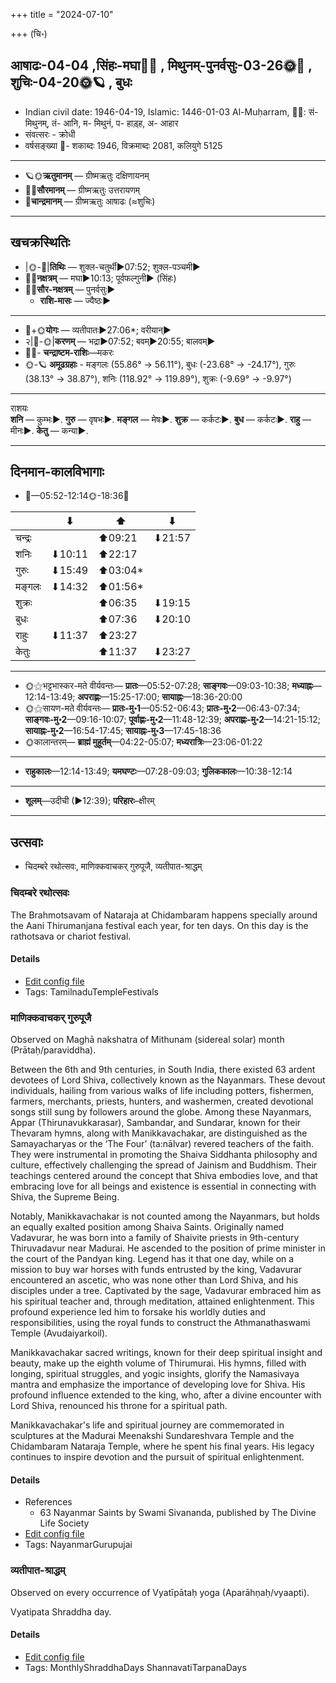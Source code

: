 +++
title = "2024-07-10"

+++
(चि॰)
## आषाढः-04-04  ,सिंहः-मघा🌛🌌  ,  मिथुनम्-पुनर्वसुः-03-26🌞🌌  ,  शुचिः-04-20🌞🪐  , बुधः
- Indian civil date: 1946-04-19, Islamic: 1446-01-03 Al-Muḥarram, 🌌🌞: सं- मिथुनम्, तं- आनि, म- मिथुनं, प- हाड़्ह, अ- आहार
- संवत्सरः - क्रोधी
- वर्षसङ्ख्या 🌛- शकाब्दः 1946, विक्रमाब्दः 2081, कलियुगे 5125
___________________
- 🪐🌞**ऋतुमानम्** — ग्रीष्मऋतुः दक्षिणायनम्
- 🌌🌞**सौरमानम्** — ग्रीष्मऋतुः उत्तरायणम्
- 🌛**चान्द्रमानम्** — ग्रीष्मऋतुः आषाढः (≈शुचिः)
___________________


## खचक्रस्थितिः
- |🌞-🌛|**तिथिः** — शुक्ल-चतुर्थी►07:52; शुक्ल-पञ्चमी►  
- 🌌🌛**नक्षत्रम्** — मघा►10:13; पूर्वफल्गुनी► (सिंहः)  
- 🌌🌞**सौर-नक्षत्रम्** — पुनर्वसुः►  
  - **राशि-मासः** — ज्यैष्ठः► 
___________________
- 🌛+🌞**योगः** — व्यतीपातः►27:06*; वरीयान्►  
- २|🌛-🌞|**करणम्** — भद्रा►07:52; बवम्►20:55; बालवम्►  
- 🌌🌛- **चन्द्राष्टम-राशिः**—मकरः  
- 🌞-🪐 **अमूढग्रहाः** - मङ्गलः (55.86° → 56.11°), बुधः (-23.68° → -24.17°), गुरुः (38.13° → 38.87°), शनिः (118.92° → 119.89°), शुक्रः (-9.69° → -9.97°)
___________________
राशयः  
**शनि** — कुम्भः►. **गुरु** — वृषभः►. **मङ्गल** — मेषः►. **शुक्र** — कर्कटः►. **बुध** — कर्कटः►. **राहु** — मीनः►. **केतु** — कन्या►. 
___________________


## दिनमान-कालविभागाः
- 🌅—05:52-12:14🌞-18:36🌇  

|      |⬇     |⬆     |⬇     |
|------|-----|-----|------|
|चन्द्रः|     |⬆09:21 |⬇21:57 |
|शनिः   |⬇10:11 |⬆22:17 |     |
|गुरुः  |⬇15:49 |⬆03:04*|     |
|मङ्गलः |⬇14:32 |⬆01:56*|     |
|शुक्रः |     |⬆06:35 |⬇19:15 |
|बुधः   |     |⬆07:36 |⬇20:10 |
|राहुः  |⬇11:37 |⬆23:27 |     |
|केतुः  |     |⬆11:37 |⬇23:27 |
___________________
- 🌞⚝भट्टभास्कर-मते वीर्यवन्तः— **प्रातः**—05:52-07:28; **साङ्गवः**—09:03-10:38; **मध्याह्नः**—12:14-13:49; **अपराह्णः**—15:25-17:00; **सायाह्नः**—18:36-20:00  
- 🌞⚝सायण-मते वीर्यवन्तः— **प्रातः-मु॰1**—05:52-06:43; **प्रातः-मु॰2**—06:43-07:34; **साङ्गवः-मु॰2**—09:16-10:07; **पूर्वाह्णः-मु॰2**—11:48-12:39; **अपराह्णः-मु॰2**—14:21-15:12; **सायाह्नः-मु॰2**—16:54-17:45; **सायाह्नः-मु॰3**—17:45-18:36  
- 🌞कालान्तरम्— **ब्राह्मं मुहूर्तम्**—04:22-05:07; **मध्यरात्रिः**—23:06-01:22  
___________________
- **राहुकालः**—12:14-13:49; **यमघण्टः**—07:28-09:03; **गुलिककालः**—10:38-12:14  
___________________
- **शूलम्**—उदीची (►12:39); **परिहारः**–क्षीरम्  
___________________

## उत्सवाः
- चिदम्बरे रथोत्सवः, माणिक्कवाचकर् गुरुपूजै, व्यतीपात-श्राद्धम्
### चिदम्बरे रथोत्सवः



The Brahmotsavam of Nataraja at Chidambaram happens specially around the Aani Thirumanjana festival each year, for ten days. On this day is the rathotsava or chariot festival.

#### Details
- [Edit config file](https://github.com/jyotisham/adyatithi/blob/master/temples/Tamil/relative_event/naTarAjar_An2i_tirumaJcan2am/offset__-1/cidambarE_rathOtsavaH.toml)
- Tags: TamilnaduTempleFestivals


### माणिक्कवाचकर् गुरुपूजै

Observed on Maghā nakshatra of Mithunam (sidereal solar) month (Prātaḥ/paraviddha). 

Between the 6th and 9th centuries, in South India, there existed 63 ardent devotees of Lord Shiva, collectively known as the Nayanmars. These devout individuals, hailing from various walks of life including potters, fishermen, farmers, merchants, priests, hunters, and washermen, created devotional songs still sung by followers around the globe. Among these Nayanmars, Appar (Thirunavukkarasar), Sambandar, and Sundarar, known for their Thevaram hymns, along with Manikkavachakar, are distinguished as the Samayacharyas or the ‘The Four’ (ta:nālvar) revered teachers of the faith. They were instrumental in promoting the Shaiva Siddhanta philosophy and culture, effectively challenging the spread of Jainism and Buddhism. Their teachings centered around the concept that Shiva embodies love, and that embracing love for all beings and existence is essential in connecting with Shiva, the Supreme Being.

Notably, Manikkavachakar is not counted among the Nayanmars, but holds an equally exalted position among Shaiva Saints. Originally named Vadavurar, he was born into a family of Shaivite priests in 9th-century Thiruvadavur near Madurai. He ascended to the position of prime minister in the court of the Pandyan king. Legend has it that one day, while on a mission to buy war horses with funds entrusted by the king, Vadavurar encountered an ascetic, who was none other than Lord Shiva, and his disciples under a tree. Captivated by the sage, Vadavurar embraced him as his spiritual teacher and, through meditation, attained enlightenment. This profound experience led him to forsake his worldly duties and responsibilities, using the royal funds to construct the Athmanathaswami Temple (Avudaiyarkoil).

Manikkavachakar sacred writings, known for their deep spiritual insight and beauty, make up the eighth volume of Thirumurai. His hymns, filled with longing, spiritual struggles, and yogic insights, glorify the Namasivaya mantra and emphasize the importance of developing love for Shiva. His profound influence extended to the king, who, after a divine encounter with Lord Shiva, renounced his throne for a spiritual path.

Manikkavachakar's life and spiritual journey are commemorated in sculptures at the Madurai Meenakshi Sundareshvara Temple and the Chidambaram Nataraja Temple, where he spent his final years. His legacy continues to inspire devotion and the pursuit of spiritual enlightenment.

#### Details
- References
  - 63 Nayanmar Saints by Swami Sivananda, published by The Divine Life Society
- [Edit config file](https://github.com/jyotisham/adyatithi/blob/master/mahApuruSha/nAyanmAr/sidereal_solar_month/nakshatra/03/10/mANikkavAcakar_gurupUjai.toml)
- Tags: NayanmarGurupujai


### व्यतीपात-श्राद्धम्

Observed on every occurrence of Vyatīpātaḥ yoga (Aparāhṇaḥ/vyaapti). 

Vyatipata Shraddha day.

#### Details
- [Edit config file](https://github.com/jyotisham/adyatithi/blob/master/devatA/pitR/sidereal_solar_month/yoga/00/17/vyatIpAta-zrAddham.toml)
- Tags: MonthlyShraddhaDays ShannavatiTarpanaDays


